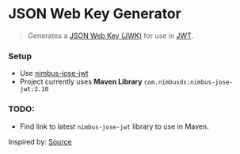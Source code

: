 # JSON Web Key Generator

> Generates a [JSON Web Key (JWK)](https://datatracker.ietf.org/doc/html/rfc7517) for use in [JWT](https://tools.ietf.org/html/rfc7519).

### Setup
- Use [nimbus-jose-jwt](https://search.maven.org/search?q=a:nimbus-jose-jwt)
- Project currently uses **Maven Library** `com.nimbusds:nimbus-jose-jwt:3.10`

### TODO:
- Find link to latest `nimbus-jose-jwt` library to use in Maven.

Inspired by: [Source](https://connect2id.com/products/nimbus-jose-jwt/examples/jwk-generation)